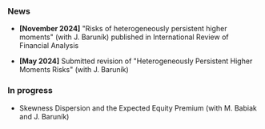 <!-- <h1 id="news"></h1> -->
<!-- <h2 style="margin: 60px 0px -15px;">News</h2> -->
<!-- <h2>News</h2> -->

### News

- **[November 2024]** "Risks of heterogeneously persistent higher moments" (with J. Baruník) published in International Review of Financial Analysis

- **[May 2024]** Submitted revision of "Heterogeneously Persistent Higher 
Moments Risks" (with J. Baruník) 

### In progress

- Skewness Dispersion and the Expected Equity Premium (with M. Babiak and J. Baruník)


